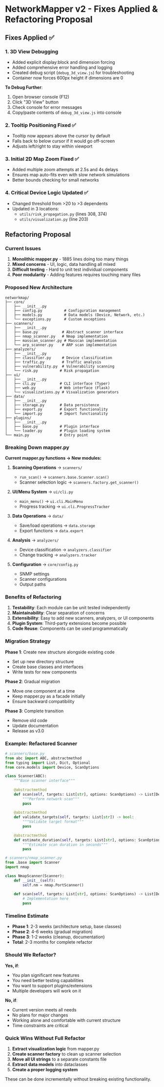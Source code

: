 # NetworkMapper v2 - Fixes Applied & Refactoring Proposal

## Fixes Applied ✅

### 1. **3D View Debugging** 
- Added explicit display:block and dimension forcing
- Added comprehensive error handling and logging
- Created debug script (`debug_3d_view.js`) for troubleshooting
- Container now forces 600px height if dimensions are 0

**To Debug Further**:
1. Open browser console (F12)
2. Click "3D View" button
3. Check console for error messages
4. Copy/paste contents of `debug_3d_view.js` into console

### 2. **Tooltip Positioning Fixed** ✅
- Tooltip now appears above the cursor by default
- Falls back to below cursor if it would go off-screen
- Adjusts left/right to stay within viewport

### 3. **Initial 2D Map Zoom Fixed** ✅
- Added multiple zoom attempts at 2.5s and 4s delays
- Ensures map auto-fits even with slow network simulations
- Better bounds checking for small networks

### 4. **Critical Device Logic Updated** ✅
- Changed threshold from >20 to >3 dependents
- Updated in 3 locations:
  - `utils/risk_propagation.py` (lines 308, 374)
  - `utils/visualization.py` (line 203)

## Refactoring Proposal

### Current Issues
1. **Monolithic mapper.py** - 1885 lines doing too many things
2. **Mixed concerns** - UI, logic, data handling all mixed
3. **Difficult testing** - Hard to unit test individual components
4. **Poor modularity** - Adding features requires touching many files

### Proposed New Architecture

```
networkmap/
├── core/
│   ├── __init__.py
│   ├── config.py          # Configuration management
│   ├── models.py          # Data models (Device, Network, etc.)
│   └── exceptions.py      # Custom exceptions
├── scanners/
│   ├── __init__.py
│   ├── base.py           # Abstract scanner interface
│   ├── nmap_scanner.py   # Nmap implementation
│   ├── masscan_scanner.py # Masscan implementation
│   └── arp_scanner.py    # ARP scan implementation
├── analyzers/
│   ├── __init__.py
│   ├── classifier.py     # Device classification
│   ├── traffic.py        # Traffic analysis
│   ├── vulnerability.py  # Vulnerability scanning
│   └── risk.py          # Risk propagation
├── ui/
│   ├── __init__.py
│   ├── cli.py           # CLI interface (Typer)
│   ├── web.py           # Web interface (Flask)
│   └── visualizations.py # Visualization generators
├── data/
│   ├── __init__.py
│   ├── storage.py       # Data persistence
│   ├── export.py        # Export functionality
│   └── import.py        # Import functionality
├── plugins/
│   ├── __init__.py
│   ├── base.py          # Plugin interface
│   └── loader.py        # Plugin loading system
└── main.py              # Entry point
```

### Breaking Down mapper.py

**Current mapper.py functions → New modules:**

1. **Scanning Operations** → `scanners/`
   - `run_scan()` → `scanners.base.Scanner.scan()`
   - Scanner selection logic → `scanners.factory.get_scanner()`

2. **UI/Menu System** → `ui/cli.py`
   - `main_menu()` → `ui.cli.MainMenu`
   - Progress tracking → `ui.cli.ProgressTracker`

3. **Data Operations** → `data/`
   - Save/load operations → `data.storage`
   - Export functions → `data.export`

4. **Analysis** → `analyzers/`
   - Device classification → `analyzers.classifier`
   - Change tracking → `analyzers.tracker`

5. **Configuration** → `core/config.py`
   - SNMP settings
   - Scanner configurations
   - Output paths

### Benefits of Refactoring

1. **Testability**: Each module can be unit tested independently
2. **Maintainability**: Clear separation of concerns
3. **Extensibility**: Easy to add new scanners, analyzers, or UI components
4. **Plugin System**: Third-party extensions become possible
5. **Code Reuse**: Components can be used programmatically

### Migration Strategy

**Phase 1**: Create new structure alongside existing code
- Set up new directory structure
- Create base classes and interfaces
- Write tests for new components

**Phase 2**: Gradual migration
- Move one component at a time
- Keep mapper.py as a facade initially
- Ensure backward compatibility

**Phase 3**: Complete transition
- Remove old code
- Update documentation
- Release as v3.0

### Example: Refactored Scanner

```python
# scanners/base.py
from abc import ABC, abstractmethod
from typing import List, Dict, Optional
from core.models import Device, ScanOptions

class Scanner(ABC):
    """Base scanner interface"""
    
    @abstractmethod
    def scan(self, targets: List[str], options: ScanOptions) -> List[Device]:
        """Perform network scan"""
        pass
    
    @abstractmethod
    def validate_targets(self, targets: List[str]) -> bool:
        """Validate target format"""
        pass
    
    @abstractmethod
    def estimate_duration(self, targets: List[str], options: ScanOptions) -> int:
        """Estimate scan duration in seconds"""
        pass

# scanners/nmap_scanner.py
from .base import Scanner
import nmap

class NmapScanner(Scanner):
    def __init__(self):
        self.nm = nmap.PortScanner()
    
    def scan(self, targets: List[str], options: ScanOptions) -> List[Device]:
        # Implementation here
        pass
```

### Timeline Estimate

- **Phase 1**: 2-3 weeks (architecture setup, base classes)
- **Phase 2**: 4-6 weeks (gradual migration)
- **Phase 3**: 1-2 weeks (cleanup, documentation)
- **Total**: 2-3 months for complete refactor

### Should We Refactor?

**Yes, if**:
- You plan significant new features
- You need better testing capabilities
- You want to support plugins/extensions
- Multiple developers will work on it

**No, if**:
- Current version meets all needs
- No plans for major changes
- Working alone and comfortable with current structure
- Time constraints are critical

### Quick Wins Without Full Refactor

1. **Extract visualization logic** from mapper.py
2. **Create scanner factory** to clean up scanner selection
3. **Move all UI strings** to a separate constants file
4. **Extract data models** into dataclasses
5. **Create a proper logging system**

These can be done incrementally without breaking existing functionality.